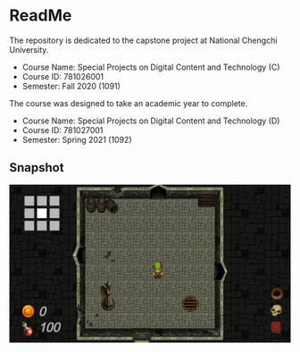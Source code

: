# ReadMe
The repository is dedicated to the capstone project at National Chengchi University.

* Course Name: Special Projects on Digital Content and Technology (C)
* Course ID: 781026001
* Semester: Fall 2020 (1091)

The course was designed to take an academic year to complete.

* Course Name: Special Projects on Digital Content and Technology (D)
* Course ID: 781027001
* Semester: Spring 2021 (1092)

## Snapshot
![](./img/init.png)
